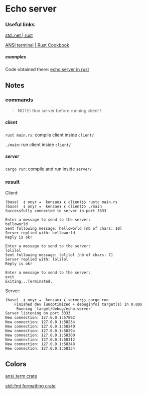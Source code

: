 # Echo server

### Useful links

[std::net | rust](https://doc.rust-lang.org/std/net/index.html)

[ANSI terminal | Rust Cookbook](https://rust-lang-nursery.github.io/rust-cookbook/cli/ansi_terminal.html)

##### examples

Code obtained there: [echo server in rust](https://riptutorial.com/rust/example/4404/a-simple-tcp-client-and-server-application--echo)

## Notes

### commands

> NOTE: Run server before running client !

##### client

`rust main.rs`: compile client inside `client/`

`./main`: run client inside `client/`

##### server

`cargo run`: compile and run inside `server/`

### result

Client:

```shell
(base)  ❮ onyr ★  kenzae❯ ❮ client❯❯ rustc main.rs 
(base)  ❮ onyr ★  kenzae❯ ❮ client❯❯ ./main 
Successfully connected to server in port 3333

Enter a message to send to the server:
helloworld
Sent following message: helloworld [nb of chars: 10]
Server replied with: helloworld
Reply is ok!

Enter a message to send to the server:
lolilol
Sent following message: lolilol [nb of chars: 7]
Server replied with: lolilol
Reply is ok!

Enter a message to send to the server:
exit
Exiting...Terminated.
```

Server:

```shell
(base)  ❮ onyr ★  kenzae❯ ❮ server❯❯ cargo run
    Finished dev [unoptimized + debuginfo] target(s) in 0.00s
     Running `target/debug/echo-server`
Server listening on port 3333
New connection: 127.0.0.1:57892
New connection: 127.0.0.1:58234
New connection: 127.0.0.1:58240
New connection: 127.0.0.1:58294
New connection: 127.0.0.1:58300
New connection: 127.0.0.1:58312
New connection: 127.0.0.1:58348
New connection: 127.0.0.1:58354
```

## Colors

[ansi_term crate](https://docs.rs/ansi_term/latest/ansi_term/)

[std::fmt formatting crate](https://doc.rust-lang.org/std/fmt/)
